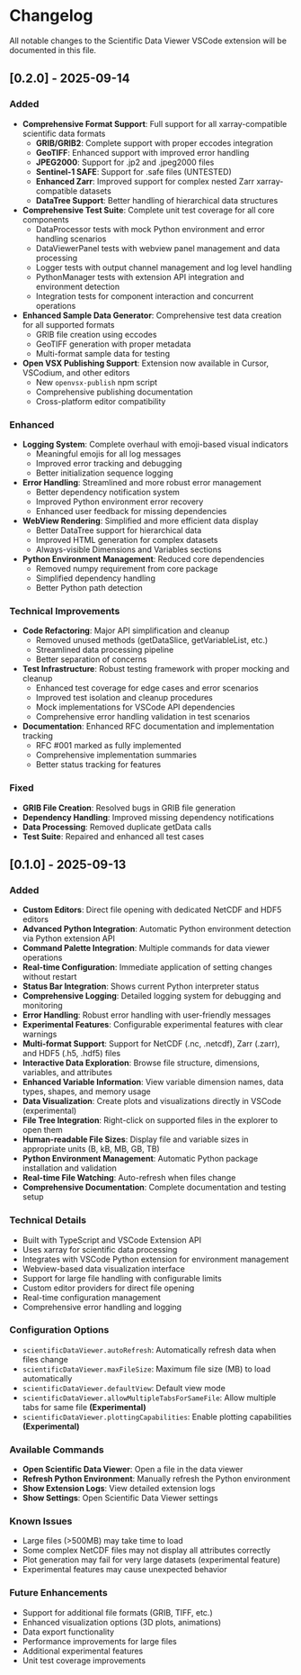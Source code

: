 # Changelog

All notable changes to the Scientific Data Viewer VSCode extension will be documented in this file.

<!-- The format is based on [Keep a Changelog](https://keepachangelog.com/en/1.0.0/), -->

<!-- and this project adheres to [Semantic Versioning](https://semver.org/spec/v2.0.0.html). -->

## [0.2.0] - 2025-09-14

### Added

- **Comprehensive Format Support**: Full support for all xarray-compatible scientific data formats
  - **GRIB/GRIB2**: Complete support with proper eccodes integration
  - **GeoTIFF**: Enhanced support with improved error handling
  - **JPEG2000**: Support for .jp2 and .jpeg2000 files
  - **Sentinel-1 SAFE**: Support for .safe files (UNTESTED)
  - **Enhanced Zarr**: Improved support for complex nested Zarr xarray-compatible datasets
  - **DataTree Support**: Better handling of hierarchical data structures
- **Comprehensive Test Suite**: Complete unit test coverage for all core components
  - DataProcessor tests with mock Python environment and error handling scenarios
  - DataViewerPanel tests with webview panel management and data processing
  - Logger tests with output channel management and log level handling
  - PythonManager tests with extension API integration and environment detection
  - Integration tests for component interaction and concurrent operations
- **Enhanced Sample Data Generator**: Comprehensive test data creation for all supported formats
  - GRIB file creation using eccodes
  - GeoTIFF generation with proper metadata
  - Multi-format sample data for testing
- **Open VSX Publishing Support**: Extension now available in Cursor, VSCodium, and other editors
  - New `openvsx-publish` npm script
  - Comprehensive publishing documentation
  - Cross-platform editor compatibility

### Enhanced

- **Logging System**: Complete overhaul with emoji-based visual indicators
  - Meaningful emojis for all log messages
  - Improved error tracking and debugging
  - Better initialization sequence logging
- **Error Handling**: Streamlined and more robust error management
  - Better dependency notification system
  - Improved Python environment error recovery
  - Enhanced user feedback for missing dependencies
- **WebView Rendering**: Simplified and more efficient data display
  - Better DataTree support for hierarchical data
  - Improved HTML generation for complex datasets
  - Always-visible Dimensions and Variables sections
- **Python Environment Management**: Reduced core dependencies
  - Removed numpy requirement from core package
  - Simplified dependency handling
  - Better Python path detection

### Technical Improvements

- **Code Refactoring**: Major API simplification and cleanup
  - Removed unused methods (getDataSlice, getVariableList, etc.)
  - Streamlined data processing pipeline
  - Better separation of concerns
- **Test Infrastructure**: Robust testing framework with proper mocking and cleanup
  - Enhanced test coverage for edge cases and error scenarios
  - Improved test isolation and cleanup procedures
  - Mock implementations for VSCode API dependencies
  - Comprehensive error handling validation in test scenarios
- **Documentation**: Enhanced RFC documentation and implementation tracking
  - RFC #001 marked as fully implemented
  - Comprehensive implementation summaries
  - Better status tracking for features

### Fixed

- **GRIB File Creation**: Resolved bugs in GRIB file generation
- **Dependency Handling**: Improved missing dependency notifications
- **Data Processing**: Removed duplicate getData calls
- **Test Suite**: Repaired and enhanced all test cases

## [0.1.0] - 2025-09-13

### Added

- **Custom Editors**: Direct file opening with dedicated NetCDF and HDF5 editors
- **Advanced Python Integration**: Automatic Python environment detection via Python extension API
- **Command Palette Integration**: Multiple commands for data viewer operations
- **Real-time Configuration**: Immediate application of setting changes without restart
- **Status Bar Integration**: Shows current Python interpreter status
- **Comprehensive Logging**: Detailed logging system for debugging and monitoring
- **Error Handling**: Robust error handling with user-friendly messages
- **Experimental Features**: Configurable experimental features with clear warnings
- **Multi-format Support**: Support for NetCDF (.nc, .netcdf), Zarr (.zarr), and HDF5 (.h5, .hdf5) files
- **Interactive Data Exploration**: Browse file structure, dimensions, variables, and attributes
- **Enhanced Variable Information**: View variable dimension names, data types, shapes, and memory usage
- **Data Visualization**: Create plots and visualizations directly in VSCode (experimental)
- **File Tree Integration**: Right-click on supported files in the explorer to open them
- **Human-readable File Sizes**: Display file and variable sizes in appropriate units (B, kB, MB, GB, TB)
- **Python Environment Management**: Automatic Python package installation and validation
- **Real-time File Watching**: Auto-refresh when files change
- **Comprehensive Documentation**: Complete documentation and testing setup

### Technical Details

- Built with TypeScript and VSCode Extension API
- Uses xarray for scientific data processing
- Integrates with VSCode Python extension for environment management
- Webview-based data visualization interface
- Support for large file handling with configurable limits
- Custom editor providers for direct file opening
- Real-time configuration management
- Comprehensive error handling and logging

### Configuration Options

- `scientificDataViewer.autoRefresh`: Automatically refresh data when files change
- `scientificDataViewer.maxFileSize`: Maximum file size (MB) to load automatically
- `scientificDataViewer.defaultView`: Default view mode
- `scientificDataViewer.allowMultipleTabsForSameFile`: Allow multiple tabs for same file **(Experimental)**
- `scientificDataViewer.plottingCapabilities`: Enable plotting capabilities **(Experimental)**

### Available Commands

- **Open Scientific Data Viewer**: Open a file in the data viewer
- **Refresh Python Environment**: Manually refresh the Python environment
- **Show Extension Logs**: View detailed extension logs
- **Show Settings**: Open Scientific Data Viewer settings

### Known Issues

- Large files (>500MB) may take time to load
- Some complex NetCDF files may not display all attributes correctly
- Plot generation may fail for very large datasets (experimental feature)
- Experimental features may cause unexpected behavior

### Future Enhancements

- Support for additional file formats (GRIB, TIFF, etc.)
- Enhanced visualization options (3D plots, animations)
- Data export functionality
- Performance improvements for large files
- Additional experimental features
- Unit test coverage improvements
